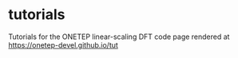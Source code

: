 # tutorials
Tutorials for the ONETEP linear-scaling DFT code
page rendered at https://onetep-devel.github.io/tut

